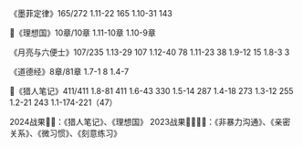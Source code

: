 《墨菲定律》165/272
1.11-22 165
1.10-31 143

💯《理想国》10章/10章
1.11-10章
1.10-9章

《月亮与六便士》107/235
1.13-29 107
1.12-40 78
1.11-23 38
1.9-12 15
1.8-3 3

《道德经》8章/81章
1.7-1 8
1.4-7

💯《猎人笔记》411/411
1.8-81 411
1.6-43 330
1.5-14 287
1.4-18 273
1.3-12 255
1.2-21 243
1.1-174-221（47）

2024战果💎💎：《猎人笔记》、《理想国》
2023战果💎💎💎💎：《非暴力沟通》、《亲密关系》、《微习惯》、《刻意练习》
